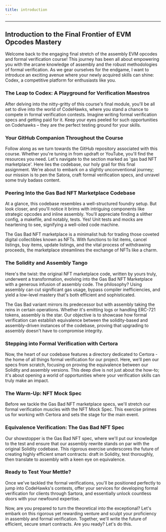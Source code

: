 ```yaml
---
title: introduction
---
```


---

## Introduction to the Final Frontier of EVM Opcodes Mastery

Welcome back to the engaging final stretch of the assembly EVM opcodes and formal verification course! This journey has been all about empowering you with the arcane knowledge of assembly and the robust methodologies of formal verification. As we gear ourselves for the endgame, I want to introduce an exciting avenue where your newly acquired skills can shine: Codex, a competitive platform for enthusiasts like you.

### The Leap to Codex: A Playground for Verification Maestros

After delving into the nitty-gritty of this course's final module, you'll be all set to dive into the world of CodeHawks, where you stand a chance to compete in formal verification contests. Imagine writing formal verification specs and getting paid for it. Keep your eyes peeled for such opportunities on Codehawks – they are the perfect testing ground for your skills.

### Your GitHub Companion Throughout the Course

Follow along as we turn towards the GitHub repository associated with this course. Whether you're tuning in from updraft or YouTube, you'll find the resources you need. Let's navigate to the section marked as 'gas bad NFT marketplace'. Here lies the codebase, our holy grail for this final assignment. We're about to embark on a slightly unconventional journey; our mission is to pen the Satora, craft formal verification specs, and unravel some truly badass content.

### Peering Into the Gas Bad NFT Marketplace Codebase

At a glance, this codebase resembles a well-structured foundry setup. But look closer, and you'll notice it brims with intriguing components like strategic opcodes and inline assembly. You'll appreciate finding a slither config, a makefile, and notably, tests. Yes! Unit tests and mocks are heartening to see, signifying a well-oiled code machine.

The Gas Bad NFT marketplace is a minimalist hub for trading those coveted digital collectibles known as NFTs. With functions to list items, cancel listings, buy items, update listings, and the vital process of withdrawing proceeds, the marketplace streamlines the exchange of NFTs like a charm.

### The Solidity and Assembly Tango

Here's the twist: the original NFT marketplace code, written by yours truly, underwent a transformation, evolving into the Gas Bad NFT Marketplace with a generous infusion of assembly code. The philosophy? Using assembly can cut significant gas usage, bypass compiler inefficiencies, and yield a low-level mastery that's both efficient and sophisticated.

The Gas Bad variant mirrors its predecessor but with assembly taking the reins in certain operations. Whether it's emitting logs or handling ERC-721 tokens, assembly is the star. Our objective is to showcase how formal verification can establish equivalence between the solidity-based and assembly-driven instances of the codebase, proving that upgrading to assembly doesn't have to compromise integrity.

### Stepping into Formal Verification with Certora

Now, the heart of our codebase features a directory dedicated to Certora - the home of all things formal verification for our project. Here, we'll pen our specs from scratch, focusing on proving the equivalence between our Solidity and assembly versions. This deep dive is not just about the how-to; it's about opening a world of opportunities where your verification skills can truly make an impact.

### The Warm-Up: NFT Mock Spec

Before we tackle the Gas Bad NFT marketplace specs, we'll stretch our formal verification muscles with the NFT Mock Spec. This exercise primes us for working with Certora and sets the stage for the main event.

### Equivalence Verification: The Gas Bad NFT Spec

Our showstopper is the Gas Bad NFT spec, where we'll put our knowledge to the test and ensure that our assembly rewrite stands on par with the original Solidity codebase. This rigorous exercise underscores the future of creating highly efficient smart contracts: draft in Solidity, test thoroughly, then translate to assembly with a keen eye on equivalence.

### Ready to Test Your Mettle?

Once we've tackled the formal verifications, you'll be positioned perfectly to jump into CodeHawks's contests, offer your services for developing formal verification for clients through Sartora, and essentially unlock countless doors with your newfound expertise.

Now, are you prepared to turn the theoretical into the exceptional? Let's embark on this rigorous yet rewarding venture and sculpt your proficiency in assembly and formal verification. Together, we'll write the future of efficient, secure smart contracts. Are you ready? Let's do this.
